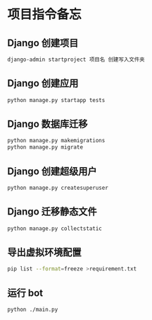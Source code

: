 # 项目指令备忘

## Django 创建项目

```sh
django-admin startproject 项目名 创建写入文件夹
```

## Django 创建应用

```sh
python manage.py startapp tests
```

## Django 数据库迁移

```sh
python manage.py makemigrations
python manage.py migrate
```

## Django 创建超级用户

```sh
python manage.py createsuperuser
```

## Django 迁移静态文件

```sh
python manage.py collectstatic
```

## 导出虚拟环境配置

```sh
pip list --format=freeze >requirement.txt
```

## 运行 bot

```sh
python ./main.py
```
